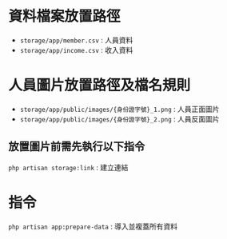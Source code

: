 # 資料檔案放置路徑
- `storage/app/member.csv` : 人員資料
- `storage/app/income.csv` : 收入資料

# 人員圖片放置路徑及檔名規則
- `storage/app/public/images/{身份證字號}_1.png` : 人員正面圖片
- `storage/app/public/images/{身份證字號}_2.png` : 人員反面圖片

## 放置圖片前需先執行以下指令
`php artisan storage:link` : 建立連結

# 指令
`php artisan app:prepare-data` : 導入並複蓋所有資料
